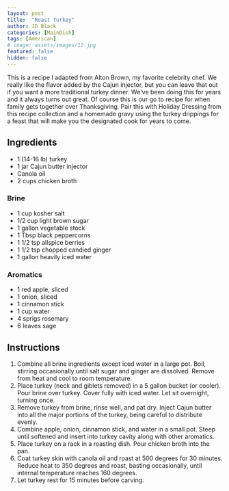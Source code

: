 ```yaml
---
layout: post
title:  "Roast Turkey"
author: JD Black
categories: [MainDish]
tags: [American]
# image: assets/images/12.jpg
featured: false
hidden: false
---
```


This is a recipe I adapted from Alton Brown, my favorite celebrity chef.  We really like the flavor added by the Cajun injector, but you can leave that out if you want a more traditional turkey dinner.  We've been doing this for years and it always turns out great.  Of course this is our go to recipe for when family gets together over Thanksgiving.  Pair this with Holiday Dressing from this recipe collection and a homemade gravy using the turkey drippings for a feast that will make you the designated cook for years to come.

## Ingredients
- 1 (14-16 lb) turkey
- 1 jar Cajun butter injector
- Canola oil
- 2 cups chicken broth

### Brine
- 1 cup kosher salt
- 1/2 cup light brown sugar
- 1 gallon vegetable stock
- 1 Tbsp black peppercorns
- 1 1/2 tsp allspice berries
- 1 1/2 tsp chopped candied ginger
- 1 gallon heavily iced water

### Aromatics
- 1 red apple, sliced
- 1 onion, sliced
- 1 cinnamon stick
- 1 cup water
- 4 sprigs rosemary
- 6 leaves sage

## Instructions
1. Combine all brine ingredients except iced water in a large pot.  Boil, stirring occasionally until salt sugar and ginger are dissolved.  Remove from heat and cool to room temperature.
1. Place turkey (neck and giblets removed) in a 5 gallon bucket (or cooler).  Pour brine over turkey.  Cover fully with iced water.  Let sit overnight, turning once.
1. Remove turkey from brine, rinse well, and pat dry.  Inject Cajun butter into all the major portions of the turkey, being careful to distribute evenly.
1. Combine apple, onion, cinnamon stick, and water in a small pot.  Steep until softened and insert into turkey cavity along with other aromatics.
1. Place turkey on a rack in a roasting dish.  Pour chicken broth into the pan.
1. Coat turkey skin with canola oil and roast at 500 degrees for 30 minutes.  Reduce heat to 350 degrees and roast, basting occasionally, until internal temperature reaches 160 degrees.
1. Let turkey rest for 15 minutes before carving.



